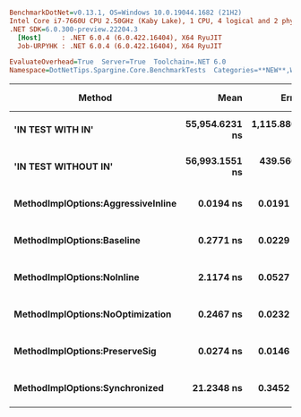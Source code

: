 ``` ini

BenchmarkDotNet=v0.13.1, OS=Windows 10.0.19044.1682 (21H2)
Intel Core i7-7660U CPU 2.50GHz (Kaby Lake), 1 CPU, 4 logical and 2 physical cores
.NET SDK=6.0.300-preview.22204.3
  [Host]     : .NET 6.0.4 (6.0.422.16404), X64 RyuJIT
  Job-URPYHK : .NET 6.0.4 (6.0.422.16404), X64 RyuJIT

EvaluateOverhead=True  Server=True  Toolchain=.NET 6.0  
Namespace=DotNetTips.Spargine.Core.BenchmarkTests  Categories=**NEW**,Work in Progress  

```
|                             Method |           Mean |         Error |        StdDev |      StdErr |         Median |            Min |             Q1 |             Q3 |            Max |             Op/s | CI99.9% Margin | Iterations | Kurtosis | MValue | Skewness |      Ratio |   RatioSD |   Welch(10%)/p-values | Rank |                                                       LogicalGroup | Baseline | Code Size | Allocated |
|----------------------------------- |---------------:|--------------:|--------------:|------------:|---------------:|---------------:|---------------:|---------------:|---------------:|-----------------:|---------------:|-----------:|---------:|-------:|---------:|-----------:|----------:|---------------------- |-----:|------------------------------------------------------------------- |--------- |----------:|----------:|
|                  **&#39;IN TEST WITH IN&#39;** | **55,954.6231 ns** | **1,115.8801 ns** | **1,193.9792 ns** | **281.4236 ns** | **56,099.4324 ns** | **54,337.5153 ns** | **54,791.9556 ns** | **56,604.0924 ns** | **58,442.0502 ns** |         **17,871.6** |  **1,115.8801 ns** |      **18.00** |    **1.869** |  **2.000** |   **0.2643** | **202,752.87** | **18,097.27** | **Slower: 0.0000|1.0000** |    **6** | **Job-URPYHK(EvaluateOverhead=True, Server=True, Toolchain=.NET 6.0)** |       **No** |   **1,053 B** |     **424 B** |
|               **&#39;IN TEST WITHOUT IN&#39;** | **56,993.1551 ns** |   **439.5606 ns** |   **411.1653 ns** | **106.1624 ns** | **57,046.7468 ns** | **56,235.4614 ns** | **56,654.7729 ns** | **57,301.5472 ns** | **57,578.6133 ns** |         **17,546.0** |    **439.5606 ns** |      **15.00** |    **1.723** |  **2.000** |  **-0.3206** | **206,895.49** | **16,806.86** | **Slower: 0.0000|1.0000** |    **6** | **Job-URPYHK(EvaluateOverhead=True, Server=True, Toolchain=.NET 6.0)** |       **No** |   **1,769 B** |     **424 B** |
| **MethodImplOptions:AggressiveInline** |      **0.0194 ns** |     **0.0191 ns** |     **0.0179 ns** |   **0.0046 ns** |      **0.0225 ns** |      **0.0000 ns** |      **0.0000 ns** |      **0.0359 ns** |      **0.0428 ns** | **51,600,901,166.4** |      **0.0191 ns** |      **15.00** |    **1.085** |  **3.714** |  **-0.0307** |       **0.07** |      **0.07** | **Faster: 1.0000|0.0000** |    **1** | **Job-URPYHK(EvaluateOverhead=True, Server=True, Toolchain=.NET 6.0)** |       **No** |      **24 B** |         **-** |
|         **MethodImplOptions:Baseline** |      **0.2771 ns** |     **0.0229 ns** |     **0.0214 ns** |   **0.0055 ns** |      **0.2894 ns** |      **0.2420 ns** |      **0.2563 ns** |      **0.2928 ns** |      **0.3061 ns** |  **3,609,040,069.7** |      **0.0229 ns** |      **15.00** |    **1.524** |  **3.000** |  **-0.4419** |       **1.00** |      **0.00** |             **Base: ?|?** |    **3** | **Job-URPYHK(EvaluateOverhead=True, Server=True, Toolchain=.NET 6.0)** |      **Yes** |      **24 B** |         **-** |
|         **MethodImplOptions:NoInline** |      **2.1174 ns** |     **0.0527 ns** |     **0.0493 ns** |   **0.0127 ns** |      **2.1179 ns** |      **2.0427 ns** |      **2.0714 ns** |      **2.1607 ns** |      **2.1845 ns** |    **472,272,558.4** |      **0.0527 ns** |      **15.00** |    **1.365** |  **2.000** |  **-0.0657** |       **7.70** |      **0.76** | **Slower: 0.0000|1.0000** |    **4** | **Job-URPYHK(EvaluateOverhead=True, Server=True, Toolchain=.NET 6.0)** |       **No** |      **97 B** |         **-** |
|   **MethodImplOptions:NoOptimization** |      **0.2467 ns** |     **0.0232 ns** |     **0.0217 ns** |   **0.0056 ns** |      **0.2596 ns** |      **0.2197 ns** |      **0.2230 ns** |      **0.2660 ns** |      **0.2698 ns** |  **4,052,871,859.5** |      **0.0232 ns** |      **15.00** |    **1.054** |  **3.250** |  **-0.2189** |       **0.90** |      **0.12** |   **Same: 1.0000|0.3699** |    **2** | **Job-URPYHK(EvaluateOverhead=True, Server=True, Toolchain=.NET 6.0)** |       **No** |      **24 B** |         **-** |
|      **MethodImplOptions:PreserveSig** |      **0.0274 ns** |     **0.0146 ns** |     **0.0130 ns** |   **0.0035 ns** |      **0.0339 ns** |      **0.0000 ns** |      **0.0284 ns** |      **0.0350 ns** |      **0.0357 ns** | **36,557,571,192.0** |      **0.0146 ns** |      **14.00** |    **2.842** |  **2.444** |  **-1.2712** |       **0.10** |      **0.05** | **Faster: 1.0000|0.0000** |    **1** | **Job-URPYHK(EvaluateOverhead=True, Server=True, Toolchain=.NET 6.0)** |       **No** |      **24 B** |         **-** |
|     **MethodImplOptions:Synchronized** |     **21.2348 ns** |     **0.3452 ns** |     **0.3229 ns** |   **0.0834 ns** |     **21.4030 ns** |     **20.5974 ns** |     **20.9503 ns** |     **21.4837 ns** |     **21.6240 ns** |     **47,092,504.5** |      **0.3452 ns** |      **15.00** |    **1.707** |  **2.000** |  **-0.5291** |      **77.11** |      **6.72** | **Slower: 0.0000|1.0000** |    **5** | **Job-URPYHK(EvaluateOverhead=True, Server=True, Toolchain=.NET 6.0)** |       **No** |     **213 B** |         **-** |
